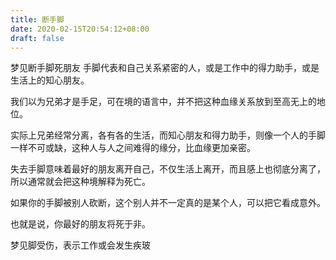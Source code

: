 ```yaml
---
title: 断手脚
date: 2020-02-15T20:54:12+08:00
draft: false
---
```


梦见断手脚死朋友
手脚代表和自己关系紧密的人，或是工作中的得力助手，或是生活上的知心朋友。


我们以为兄弟才是手足，可在境的语言中，并不把这种血缘关系放到至高无上的地位。

实际上兄弟经常分离，各有各的生活，而知心朋友和得力助手，则像一个人的手脚一样不可或缺，这种人与人之间难得的缘分，比血缘更加亲密。


失去手脚意味着最好的朋友离开自己，不仅生活上离开，而且感上也彻底分离了，所以通常就会把这种境解释为死亡。


如果你的手脚被别人砍断，这个别人并不一定真的是某个人，可以把它看成意外。

也就是说，你最好的朋友将死于非。


梦见脚受伤，表示工作或会发生疾玻